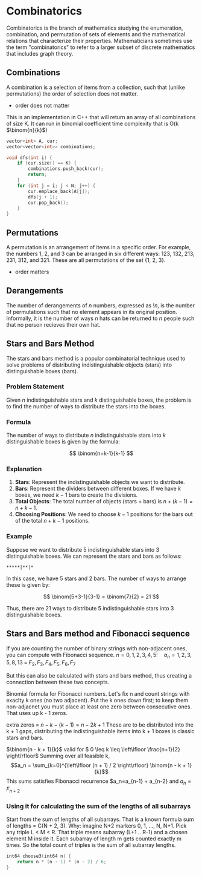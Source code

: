 # Combinatorics

Combinatorics is the branch of mathematics studying the enumeration, combination, and permutation of sets of elements and the mathematical relations that characterize their properties. Mathematicians sometimes use the term "combinatorics" to refer to a larger subset of discrete mathematics that includes graph theory.

## Combinations

A combination is a selection of items from a collection, such that (unlike permutations) the order of selection does not matter.

- order does not matter

This is an implementation in C++ that will return an array of all combinations of size K.  It can run in binomial coefficient time complexity that is O(k $\binom{n}{k}$)

```cpp
vector<int> A, cur;
vector<vector<int>> combinations;

void dfs(int i) {
    if (cur.size() == K) {
        combinations.push_back(cur);
        return;
    }
    for (int j = i; j < N; j++) {
        cur.emplace_back(A[j]);
        dfs(j + 1);
        cur.pop_back();
    }
}
```

## Permutations

A permutation is an arrangement of items in a specific order. For example, the numbers 1, 2, and 3 can be arranged in six different ways: 123, 132, 213, 231, 312, and 321. These are all permutations of the set {1, 2, 3}.

- order matters

## Derangements

The number of derangements of $n$ numbers, expressed as $!n$, is the number of permutations such that no element appears in its original position. Informally, it is the number of ways $n$ hats can be returned to $n$ people such that no person recieves their own hat.

## Stars and Bars Method

The stars and bars method is a popular combinatorial technique used to solve problems of distributing indistinguishable objects (stars) into distinguishable boxes (bars).

### Problem Statement

Given $n$ indistinguishable stars and $k$ distinguishable boxes, the problem is to find the number of ways to distribute the stars into the boxes.

### Formula

The number of ways to distribute $n$ indistinguishable stars into $k$ distinguishable boxes is given by the formula:

$$
\binom{n+k-1}{k-1}
$$

### Explanation

1. **Stars**: Represent the indistinguishable objects we want to distribute.
2. **Bars**: Represent the dividers between different boxes. If we have $k$ boxes, we need $k-1$ bars to create the divisions.
3. **Total Objects**: The total number of objects (stars + bars) is $n + (k - 1) = n + k - 1$.
4. **Choosing Positions**: We need to choose $k - 1$ positions for the bars out of the total $n + k - 1$ positions.

### Example

Suppose we want to distribute 5 indistinguishable stars into 3 distinguishable boxes. We can represent the stars and bars as follows:

```
*****|**|*
```

In this case, we have 5 stars and 2 bars. The number of ways to arrange these is given by:

$$
\binom{5+3-1}{3-1} = \binom{7}{2} = 21
$$

Thus, there are 21 ways to distribute 5 indistinguishable stars into 3 distinguishable boxes.

## Stars and Bars method and Fibonacci sequence

If you are counting the number of binary strings with non-adjacent ones, you can compute with Fibonacci sequence.
$n = 0,1,2,3,4,5:\quad a_n = 1,2,3,5,8,13 \;=\; F_2, F_3, F_4, F_5, F_6, F_7$

But this can also be calculated with stars and bars method, thus creating a connection between these two concepts.

Binomial formula for Fibonacci numbers.  Let's fix n and count strings with exaclty k ones (no two adjacent). Put the k ones down first; to keep them non-adjacnet you must place at least one zero between consecutive ones.  That uses up k - 1 zeros.

extra zeros = $n - k - (k - 1) = n - 2k + 1$
These are to be distributed into the k + 1 gaps, distributing the indistinguishable items into k + 1 boxes is classic stars and bars.

$\binom{n - k + 1}{k}$
valid for $ 0 \leq k \leq \left\lfloor \frac{n+1}{2} \right/rfloor$
Summing over all feasible k,
$$a_n = \sum_{k=0}^{\left\lfloor (n + 1) / 2 \right\rfloor} \binom{n - k + 1}{k}$$
This sums satisfies Fibonacci recurrence $a_n=a_{n-1} + a_{n-2} and $a_n=F_{n+2}$


### Using it for calculating the sum of the lengths of all subarrays

Start from the sum of lengths of all subarrays. That is a known formula
sum of lengths = C(N + 2, 3).
Why: imagine N+2 markers 0, 1, ..., N, N+1. Pick any triple L < M < R.
That triple means subarray (L+1 .. R-1) and a chosen element M inside it.
Each subarray of length m gets counted exactly m times. So the total count of triples is the sum of all subarray lengths.

```cpp
int64 choose3(int64 n) {
    return n * (n - 1) * (n - 2) / 6;
}
```

